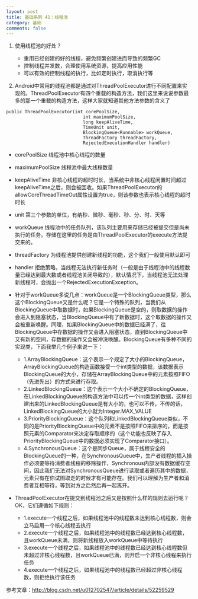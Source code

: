 ```yaml
---
layout: post
title: 基础系列 41：线程池
category: 基础
comments: false
---
```

 
1. 使用线程池的好处？
	* 重用已经创建的好的线程，避免频繁创建进而导致的频繁GC 
	* 控制线程并发数，合理使用系统资源，提高应用性能
	* 可以有效的控制线程的执行，比如定时执行，取消执行等

2. Android中常用的线程池都是通过对ThreadPoolExecutor进行不同配置来实现的。ThreadPoolExecutor有四个重载的构造方法，我们这里来说说参数最多的那一个重载的构造方法，这样大家就知道其他方法参数的含义了

 ~~~
public ThreadPoolExecutor(int corePoolSize,
                              int maximumPoolSize,
                              long keepAliveTime,
                              TimeUnit unit,
                              BlockingQueue<Runnable> workQueue,
                              ThreadFactory threadFactory,
                              RejectedExecutionHandler handler) 
 ~~~

 * corePoolSize  线程池中核心线程的数量
 * maximumPoolSize  线程池中最大线程数量
 * keepAliveTime 非核心线程的超时时长，当系统中非核心线程闲置时间超过keepAliveTime之后，则会被回收。如果ThreadPoolExecutor的allowCoreThreadTimeOut属性设置为true，则该参数也表示核心线程的超时时长
 * unit 第三个参数的单位，有纳秒、微秒、毫秒、秒、分、时、天等
 * workQueue 线程池中的任务队列，该队列主要用来存储已经被提交但是尚未执行的任务。存储在这里的任务是由ThreadPoolExecutor的execute方法提交来的。
 * threadFactory  为线程池提供创建新线程的功能，这个我们一般使用默认即可
 * handler 拒绝策略，当线程无法执行新任务时（一般是由于线程池中的线程数量已经达到最大数或者线程池关闭导致的），默认情况下，当线程池无法处理新线程时，会抛出一个RejectedExecutionException。

* 针对于workQueue多说几点：workQueue是一个BlockingQueue类型，那么这个BlockingQueue又是什么呢？它是一个特殊的队列，当我们从BlockingQueue中取数据时，如果BlockingQueue是空的，则取数据的操作会进入到阻塞状态，当BlockingQueue中有了新数据时，这个取数据的操作又会被重新唤醒。同理，如果BlockingQueue中的数据已经满了，往BlockingQueue中存数据的操作又会进入阻塞状态，直到BlockingQueue中又有新的空间，存数据的操作又会被冲洗唤醒。BlockingQueue有多种不同的实现类，下面我举几个例子来说一下：

	* 1.ArrayBlockingQueue：这个表示一个规定了大小的BlockingQueue，ArrayBlockingQueue的构造函数接受一个int类型的数据，该数据表示BlockingQueue的大小，存储在ArrayBlockingQueue中的元素按照FIFO（先进先出）的方式来进行存取。
	* 2.LinkedBlockingQueue：这个表示一个大小不确定的BlockingQueue，在LinkedBlockingQueue的构造方法中可以传一个int类型的数据，这样创建出来的LinkedBlockingQueue是有大小的，也可以不传，不传的话，LinkedBlockingQueue的大小就为Integer.MAX_VALUE
	* 3.PriorityBlockingQueue：这个队列和LinkedBlockingQueue类似，不同的是PriorityBlockingQueue中的元素不是按照FIFO来排序的，而是按照元素的Comparator来决定存取顺序的（这个功能也反映了存入PriorityBlockingQueue中的数据必须实现了Comparator接口）。
	* 4.SynchronousQueue：这个是同步Queue，属于线程安全的BlockingQueue的一种，在SynchronousQueue中，生产者线程的插入操作必须要等待消费者线程的移除操作，Synchronous内部没有数据缓存空间，因此我们无法对SynchronousQueue进行读取或者遍历其中的数据，元素只有在你试图取走的时候才有可能存在。我们可以理解为生产者和消费者互相等待，等到对方之后然后再一起离开。

	
* ThreadPoolExecutor在提交到线程池之后又是按照什么样的规则去运行呢？OK，它们遵循如下规则：
	* 1.execute一个线程之后，如果线程池中的线程数未达到核心线程数，则会立马启用一个核心线程去执行
	* 2.execute一个线程之后，如果线程池中的线程数已经达到核心线程数，且workQueue未满，则将新线程放入workQueue中等待执行
	* 3.execute一个线程之后，如果线程池中的线程数已经达到核心线程数但未超过非核心线程数，且workQueue已满，则开启一个非核心线程来执行任务
	* 4.execute一个线程之后，如果线程池中的线程数已经超过非核心线程数，则拒绝执行该任务
	
	
参考文章：<http://blog.csdn.net/u012702547/article/details/52259529>
	
	
	
	
	
	
	
	
	
	
	
	
	
	
	
	
	